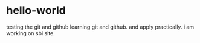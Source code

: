 # hello-world
testing the git and github
learning git and github.
and apply practically.
i am working on sbi site.
